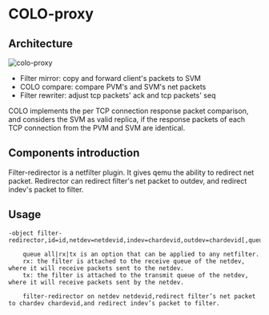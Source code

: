 # COLO-proxy

## Architecture

![colo-proxy](https://github.com/wangchenghku/COLO/blob/master/.resources/colo-proxy.png)

- Filter mirror: copy and forward client's packets to SVM
- COLO compare: compare PVM's and SVM's net packets
- Filter rewriter: adjust tcp packets' ack and tcp packets' seq

COLO implements the per TCP connection response packet comparison, and considers the SVM as valid replica, if the response packets of each TCP connection from the PVM and SVM are identical.

## Components introduction
Filter-redirector is a netfilter plugin. It gives qemu the ability to redirect net packet. Redirector can redirect filter's net packet to outdev, and redirect indev's packet to filter.

## Usage

```
-object filter-redirector,id=id,netdev=netdevid,indev=chardevid,outdev=chardevid[,queue=all|rx|tx]

    queue all|rx|tx is an option that can be applied to any netfilter.
    rx: the filter is attached to the receive queue of the netdev, where it will receive packets sent to the netdev.
    tx: the filter is attached to the transmit queue of the netdev, where it will receive packets sent by the netdev.

    filter-redirector on netdev netdevid,redirect filter’s net packet to chardev chardevid,and redirect indev’s packet to filter.
```